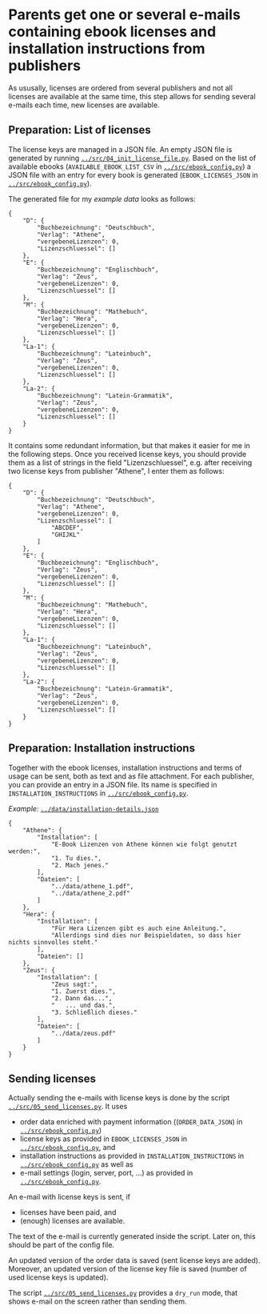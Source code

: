# Parents get one or several e-mails containing ebook licenses and installation instructions from publishers

As ususally, licenses are ordered from several publishers and not all licenses are available at the same time, this step allows for sending several e-mails each time, new licenses are available.

## Preparation: List of licenses

The license keys are managed in a JSON file. An empty JSON file is generated by running [`../src/04_init_license_file.py`](../src/04_init_license_file.py). Based on the list of available ebooks (`AVAILABLE_EBOOK_LIST_CSV` in [`../src/ebook_config.py`](../src/ebook_config.py)) a JSON file with an entry for every book is generated (`EBOOK_LICENSES_JSON` in [`../src/ebook_config.py`](../src/ebook_config.py)).

The generated file for my *example data* looks as follows:
```
{
    "D": {
        "Buchbezeichnung": "Deutschbuch",
        "Verlag": "Athene",
        "vergebeneLizenzen": 0,
        "Lizenzschluessel": []
    },
    "E": {
        "Buchbezeichnung": "Englischbuch",
        "Verlag": "Zeus",
        "vergebeneLizenzen": 0,
        "Lizenzschluessel": []
    },
    "M": {
        "Buchbezeichnung": "Mathebuch",
        "Verlag": "Hera",
        "vergebeneLizenzen": 0,
        "Lizenzschluessel": []
    },
    "La-1": {
        "Buchbezeichnung": "Lateinbuch",
        "Verlag": "Zeus",
        "vergebeneLizenzen": 0,
        "Lizenzschluessel": []
    },
    "La-2": {
        "Buchbezeichnung": "Latein-Grammatik",
        "Verlag": "Zeus",
        "vergebeneLizenzen": 0,
        "Lizenzschluessel": []
    }
}
```

It contains some redundant information, but that makes it easier for me in the following steps. Once you received license keys, you should provide them as a list of strings in the field "Lizenzschluessel", e.g. after receiving two license keys from publisher "Athene", I enter them as follows:

```
{
    "D": {
        "Buchbezeichnung": "Deutschbuch",
        "Verlag": "Athene",
        "vergebeneLizenzen": 0,
        "Lizenzschluessel": [
            "ABCDEF",
            "GHIJKL"
        ]
    },
    "E": {
        "Buchbezeichnung": "Englischbuch",
        "Verlag": "Zeus",
        "vergebeneLizenzen": 0,
        "Lizenzschluessel": []
    },
    "M": {
        "Buchbezeichnung": "Mathebuch",
        "Verlag": "Hera",
        "vergebeneLizenzen": 0,
        "Lizenzschluessel": []
    },
    "La-1": {
        "Buchbezeichnung": "Lateinbuch",
        "Verlag": "Zeus",
        "vergebeneLizenzen": 0,
        "Lizenzschluessel": []
    },
    "La-2": {
        "Buchbezeichnung": "Latein-Grammatik",
        "Verlag": "Zeus",
        "vergebeneLizenzen": 0,
        "Lizenzschluessel": []
    }
}
```

## Preparation: Installation instructions

Together with the ebook licenses, installation instructions and terms of usage can be sent, both as text and as file attachment. For each publisher, you can provide an entry in a JSON file. Its name is specified in `INSTALLATION_INSTRUCTIONS` in [`../src/ebook_config.py`](../src/ebook_config.py).

*Example:* [`../data/installation-details.json`](../data/installation-details.json)

```
{
    "Athene": {
        "Installation": [
            "E-Book Lizenzen von Athene können wie folgt genutzt werden:",
            "1. Tu dies.",
            "2. Mach jenes."
        ],
        "Dateien": [
            "../data/athene_1.pdf",
            "../data/athene_2.pdf"
        ]
    },
    "Hera": {
        "Installation": [
            "Für Hera Lizenzen gibt es auch eine Anleitung.",
            "Allerdings sind dies nur Beispieldaten, so dass hier nichts sinnvolles steht."
        ],
        "Dateien": []
    },
    "Zeus": {
        "Installation": [
            "Zeus sagt:",
            "1. Zuerst dies.",
            "2. Dann das...",
            "   ... und das.",
            "3. Schließlich dieses."
        ],
        "Dateien": [
            "../data/zeus.pdf"
        ]
    }
}
```

## Sending licenses

Actually sending the e-mails with license keys is done by the script [`../src/05_send_licenses.py`](../src/05_send_licenses.py). It uses 
- order data enriched with payment information ((`ORDER_DATA_JSON`) in [`../src/ebook_config.py`](../src/ebook_config.py))
- license keys as provided in `EBOOK_LICENSES_JSON` in [`../src/ebook_config.py`](../src/ebook_config.py), and
- installation instructions as provided in `INSTALLATION_INSTRUCTIONS` in [`../src/ebook_config.py`](../src/ebook_config.py)
as well as 
- e-mail settings (login, server, port, ...) as provided in [`../src/ebook_config.py`](../src/ebook_config.py).

An e-mail with license keys is sent, if
- licenses have been paid, and
- (enough) licenses are available.

The text of the e-mail is currently generated inside the script. Later on, this should be part of the config file.

An updated version of the order data is saved (sent license keys are added). Moreover, an updated version of the license key file is saved (number of used license keys is updated).

The script [`../src/05_send_licenses.py`](../src/05_send_licenses.py) provides a `dry_run` mode, that shows e-mail on the screen rather than sending them.